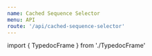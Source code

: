 ```yaml
---
name: Cached Sequence Selector
menu: API
route: '/api/cached-sequence-selector'
---
```


import { TypedocFrame } from './TypedocFrame'

<TypedocFrame
  title="Cached Sequence Selector"
  route="modules/_createcachedsequenceselector_"
/>
